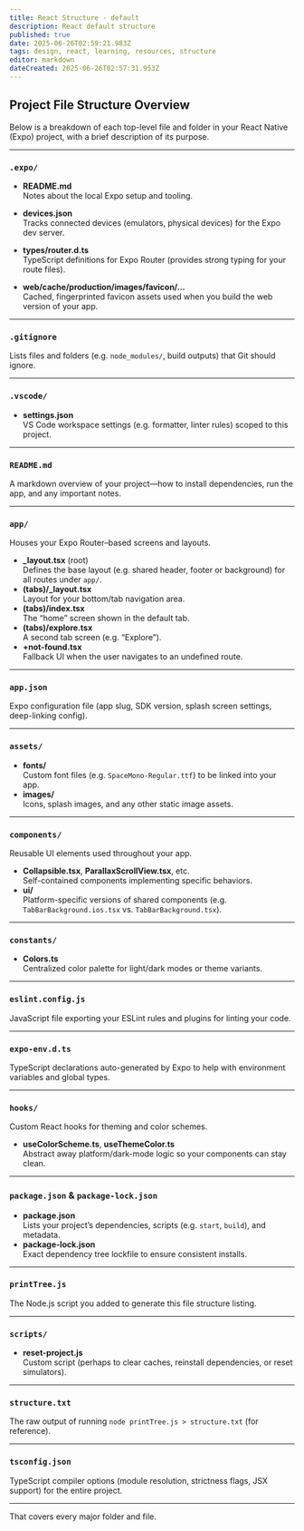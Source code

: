 ```yaml
---
title: React Structure - default
description: React default structure
published: true
date: 2025-06-26T02:59:21.983Z
tags: design, react, learning, resources, structure
editor: markdown
dateCreated: 2025-06-26T02:57:31.953Z
---
```


## Project File Structure Overview

Below is a breakdown of each top-level file and folder in your React Native (Expo) project, with a brief description of its purpose.

---

### `.expo/`
- **README.md**  
  Notes about the local Expo setup and tooling.

- **devices.json**  
  Tracks connected devices (emulators, physical devices) for the Expo dev server.

- **types/router.d.ts**  
  TypeScript definitions for Expo Router (provides strong typing for your route files).

- **web/cache/production/images/favicon/...**  
  Cached, fingerprinted favicon assets used when you build the web version of your app.

---

### `.gitignore`
Lists files and folders (e.g. `node_modules/`, build outputs) that Git should ignore.

---

### `.vscode/`
- **settings.json**  
  VS Code workspace settings (e.g. formatter, linter rules) scoped to this project.

---

### `README.md`
A markdown overview of your project—how to install dependencies, run the app, and any important notes.

---

### `app/`
Houses your Expo Router–based screens and layouts.
- **_layout.tsx** (root)  
  Defines the base layout (e.g. shared header, footer or background) for all routes under `app/`.
- **(tabs)/_layout.tsx**  
  Layout for your bottom/tab navigation area.
- **(tabs)/index.tsx**  
  The “home” screen shown in the default tab.
- **(tabs)/explore.tsx**  
  A second tab screen (e.g. “Explore”).
- **+not-found.tsx**  
  Fallback UI when the user navigates to an undefined route.

---

### `app.json`
Expo configuration file (app slug, SDK version, splash screen settings, deep-linking config).

---

### `assets/`
- **fonts/**  
  Custom font files (e.g. `SpaceMono-Regular.ttf`) to be linked into your app.
- **images/**  
  Icons, splash images, and any other static image assets.

---

### `components/`
Reusable UI elements used throughout your app.
- **Collapsible.tsx**, **ParallaxScrollView.tsx**, etc.  
  Self-contained components implementing specific behaviors.
- **ui/**  
  Platform-specific versions of shared components (e.g. `TabBarBackground.ios.tsx` vs. `TabBarBackground.tsx`).

---

### `constants/`
- **Colors.ts**  
  Centralized color palette for light/dark modes or theme variants.

---

### `eslint.config.js`
JavaScript file exporting your ESLint rules and plugins for linting your code.

---

### `expo-env.d.ts`
TypeScript declarations auto-generated by Expo to help with environment variables and global types.

---

### `hooks/`
Custom React hooks for theming and color schemes.
- **useColorScheme.ts**, **useThemeColor.ts**  
  Abstract away platform/dark-mode logic so your components can stay clean.

---

### `package.json` & `package-lock.json`
- **package.json**  
  Lists your project’s dependencies, scripts (e.g. `start`, `build`), and metadata.
- **package-lock.json**  
  Exact dependency tree lockfile to ensure consistent installs.

---

### `printTree.js`
The Node.js script you added to generate this file structure listing.

---

### `scripts/`
- **reset-project.js**  
  Custom script (perhaps to clear caches, reinstall dependencies, or reset simulators).

---

### `structure.txt`
The raw output of running `node printTree.js > structure.txt` (for reference).

---

### `tsconfig.json`
TypeScript compiler options (module resolution, strictness flags, JSX support) for the entire project.

---

That covers every major folder and file.
